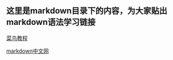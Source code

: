 ## 这里是markdown目录下的内容，为大家贴出markdown语法学习链接
[菜鸟教程](https://www.runoob.com/markdown/md-tutorial.html)

[markdown中文网](http://markdown.p2hp.com/)